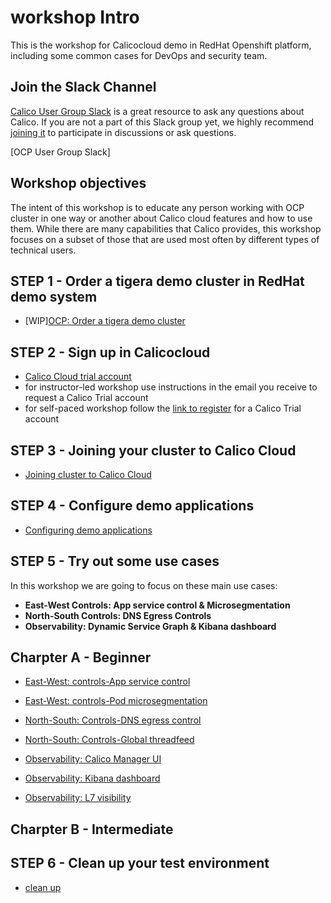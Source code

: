 # workshop Intro
This is the workshop for Calicocloud demo in RedHat Openshift platform, including some common cases for DevOps and security team.

## Join the Slack Channel

[Calico User Group Slack](https://slack.projectcalico.org/) is a great resource to ask any questions about Calico. If you are not a part of this Slack group yet, we highly recommend [joining it](https://slack.projectcalico.org/) to participate in discussions or ask questions. 

[OCP User Group Slack] 

## Workshop objectives

The intent of this workshop is to educate any person working with OCP cluster in one way or another about Calico cloud features and how to use them. While there are many capabilities that Calico provides, this workshop focuses on a subset of those that are used most often by different types of technical users.


## STEP 1 - Order a tigera demo cluster in RedHat demo system 

  - [WIP][OCP: Order a tigera demo cluster](modules/creating-demo-cluster.md)


## STEP 2 - Sign up in Calicocloud  

  - [Calico Cloud trial account](https://www.calicocloud.io/home/)
  - for instructor-led workshop use instructions in the email you receive to request a Calico Trial account
  - for self-paced workshop follow the [link to register](https://www.calicocloud.io/home) for a Calico Trial account

## STEP 3 - Joining your cluster to Calico Cloud

  - [Joining cluster to Calico Cloud](modules/joining-calico-cloud.md)


## STEP 4 - Configure demo applications

  - [Configuring demo applications](modules/configuring-demo-apps.md)

## STEP 5 - Try out some use cases

In this workshop we are going to focus on these main use cases:

- **East-West Controls: App service control & Microsegmentation**
- **North-South Controls: DNS Egress Controls**
- **Observability: Dynamic Service Graph & Kibana dashboard**

## Charpter A - Beginner

- [East-West: controls-App service control](modules/app-service-control.md)
- [East-West: controls-Pod microsegmentation](modules/pod-microsegmentation.md)
- [North-South: Controls-DNS egress control](modules/dns-egress-controls.md)
- [North-South: Controls-Global threadfeed](modules/global-threadfeed.md)

- [Observability: Calico Manager UI](modules/manager-ui.md)
- [Observability: Kibana dashboard](modules/kibana-dashboard.md)
- [Observability: L7 visibility](modules/enable-l7-visibility.md) 

## Charpter B - Intermediate


## STEP 6 - Clean up your test environment

- [clean up](modules/clean-up.md)